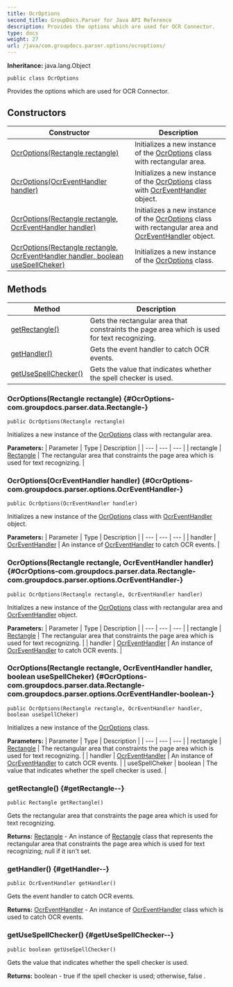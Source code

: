 ```yaml
---
title: OcrOptions
second_title: GroupDocs.Parser for Java API Reference
description: Provides the options which are used for OCR Connector.
type: docs
weight: 27
url: /java/com.groupdocs.parser.options/ocroptions/
---
```

**Inheritance:**
java.lang.Object
```
public class OcrOptions
```

Provides the options which are used for OCR Connector.
## Constructors

| Constructor | Description |
| --- | --- |
| [OcrOptions(Rectangle rectangle)](#OcrOptions-com.groupdocs.parser.data.Rectangle-) | Initializes a new instance of the [OcrOptions](../../com.groupdocs.parser.options/ocroptions) class with rectangular area. |
| [OcrOptions(OcrEventHandler handler)](#OcrOptions-com.groupdocs.parser.options.OcrEventHandler-) | Initializes a new instance of the [OcrOptions](../../com.groupdocs.parser.options/ocroptions) class with [OcrEventHandler](../../com.groupdocs.parser.options/ocreventhandler) object. |
| [OcrOptions(Rectangle rectangle, OcrEventHandler handler)](#OcrOptions-com.groupdocs.parser.data.Rectangle-com.groupdocs.parser.options.OcrEventHandler-) | Initializes a new instance of the [OcrOptions](../../com.groupdocs.parser.options/ocroptions) class with rectangular area and [OcrEventHandler](../../com.groupdocs.parser.options/ocreventhandler) object. |
| [OcrOptions(Rectangle rectangle, OcrEventHandler handler, boolean useSpellCheker)](#OcrOptions-com.groupdocs.parser.data.Rectangle-com.groupdocs.parser.options.OcrEventHandler-boolean-) | Initializes a new instance of the [OcrOptions](../../com.groupdocs.parser.options/ocroptions) class. |
## Methods

| Method | Description |
| --- | --- |
| [getRectangle()](#getRectangle--) | Gets the rectangular area that constraints the page area which is used for text recognizing. |
| [getHandler()](#getHandler--) | Gets the event handler to catch OCR events. |
| [getUseSpellChecker()](#getUseSpellChecker--) | Gets the value that indicates whether the spell checker is used. |
### OcrOptions(Rectangle rectangle) {#OcrOptions-com.groupdocs.parser.data.Rectangle-}
```
public OcrOptions(Rectangle rectangle)
```


Initializes a new instance of the [OcrOptions](../../com.groupdocs.parser.options/ocroptions) class with rectangular area.

**Parameters:**
| Parameter | Type | Description |
| --- | --- | --- |
| rectangle | [Rectangle](../../com.groupdocs.parser.data/rectangle) | The rectangular area that constraints the page area which is used for text recognizing. |

### OcrOptions(OcrEventHandler handler) {#OcrOptions-com.groupdocs.parser.options.OcrEventHandler-}
```
public OcrOptions(OcrEventHandler handler)
```


Initializes a new instance of the [OcrOptions](../../com.groupdocs.parser.options/ocroptions) class with [OcrEventHandler](../../com.groupdocs.parser.options/ocreventhandler) object.

**Parameters:**
| Parameter | Type | Description |
| --- | --- | --- |
| handler | [OcrEventHandler](../../com.groupdocs.parser.options/ocreventhandler) | An instance of [OcrEventHandler](../../com.groupdocs.parser.options/ocreventhandler) to catch OCR events. |

### OcrOptions(Rectangle rectangle, OcrEventHandler handler) {#OcrOptions-com.groupdocs.parser.data.Rectangle-com.groupdocs.parser.options.OcrEventHandler-}
```
public OcrOptions(Rectangle rectangle, OcrEventHandler handler)
```


Initializes a new instance of the [OcrOptions](../../com.groupdocs.parser.options/ocroptions) class with rectangular area and [OcrEventHandler](../../com.groupdocs.parser.options/ocreventhandler) object.

**Parameters:**
| Parameter | Type | Description |
| --- | --- | --- |
| rectangle | [Rectangle](../../com.groupdocs.parser.data/rectangle) | The rectangular area that constraints the page area which is used for text recognizing. |
| handler | [OcrEventHandler](../../com.groupdocs.parser.options/ocreventhandler) | An instance of [OcrEventHandler](../../com.groupdocs.parser.options/ocreventhandler) to catch OCR events. |

### OcrOptions(Rectangle rectangle, OcrEventHandler handler, boolean useSpellCheker) {#OcrOptions-com.groupdocs.parser.data.Rectangle-com.groupdocs.parser.options.OcrEventHandler-boolean-}
```
public OcrOptions(Rectangle rectangle, OcrEventHandler handler, boolean useSpellCheker)
```


Initializes a new instance of the [OcrOptions](../../com.groupdocs.parser.options/ocroptions) class.

**Parameters:**
| Parameter | Type | Description |
| --- | --- | --- |
| rectangle | [Rectangle](../../com.groupdocs.parser.data/rectangle) | The rectangular area that constraints the page area which is used for text recognizing. |
| handler | [OcrEventHandler](../../com.groupdocs.parser.options/ocreventhandler) | An instance of [OcrEventHandler](../../com.groupdocs.parser.options/ocreventhandler) to catch OCR events. |
| useSpellCheker | boolean | The value that indicates whether the spell checker is used. |

### getRectangle() {#getRectangle--}
```
public Rectangle getRectangle()
```


Gets the rectangular area that constraints the page area which is used for text recognizing.

**Returns:**
[Rectangle](../../com.groupdocs.parser.data/rectangle) - An instance of [Rectangle](../../com.groupdocs.parser.data/rectangle) class that represents the rectangular area that constraints the page area which is used for text recognizing;  null  if it isn't set.
### getHandler() {#getHandler--}
```
public OcrEventHandler getHandler()
```


Gets the event handler to catch OCR events.

**Returns:**
[OcrEventHandler](../../com.groupdocs.parser.options/ocreventhandler) - An instance of [OcrEventHandler](../../com.groupdocs.parser.options/ocreventhandler) class which is used to catch OCR events.
### getUseSpellChecker() {#getUseSpellChecker--}
```
public boolean getUseSpellChecker()
```


Gets the value that indicates whether the spell checker is used.

**Returns:**
boolean -  true  if the spell checker is used; otherwise,  false .
